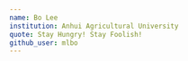 ```yaml
---
name: Bo Lee
institution: Anhui Agricultural University
quote: Stay Hungry! Stay Foolish!
github_user: mlbo
---
```

